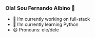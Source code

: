 ### Ola! Sou Fernando Albino 👋

- 🔭 I’m currently working on full-stack
- 🌱 I’m currently learning Python 
- 😄 Pronouns: ele/dele

